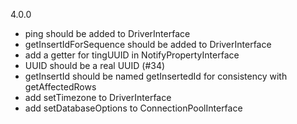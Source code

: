 4.0.0
- ping should be added to DriverInterface
- getInsertIdForSequence should be added to DriverInterface
- add a getter for tingUUID in NotifyPropertyInterface
- UUID should be a real UUID (#34)
- getInsertId should be named getInsertedId for consistency with getAffectedRows
- add setTimezone to DriverInterface
- add setDatabaseOptions to ConnectionPoolInterface
